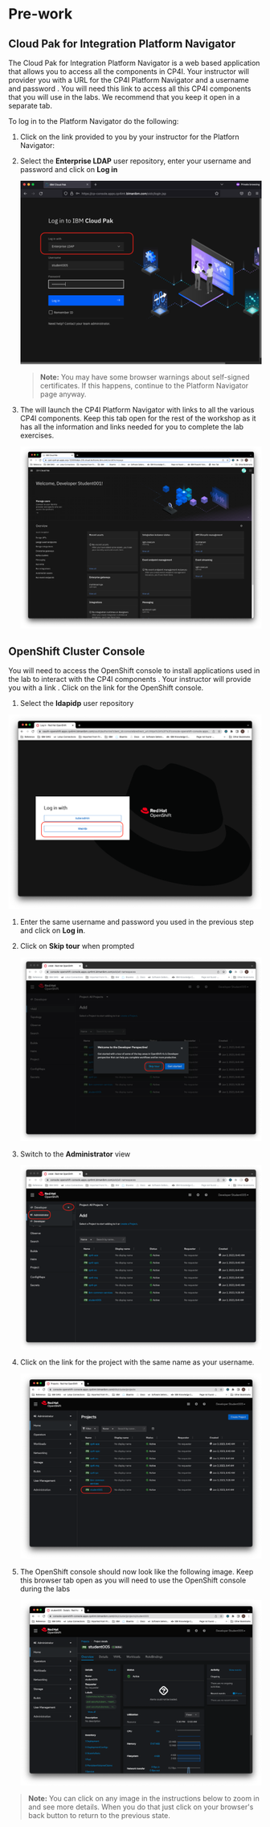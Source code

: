 # Pre-work


## Cloud Pak for Integration Platform Navigator

The Cloud Pak for Integration Platform Navigator is a web based application that  allows you to access all the components in CP4I.  Your instructor will provider you with a URL for the CP4I  Platform Navigator and a username and password . You will need this link to access all  this CP4I components that you will use in the labs. We recommend that you keep it open in a separate tab. 

To log in to the  Platform Navigator do the following:

1.  Click on the link provided to you by your instructor for the Platforn Navigator:


1. Select the **Enterprise LDAP** user repository, enter your username and password and click on **Log in**

    [![](images/pn-login.png)](images/pn-login.png)

     >**Note:** You may have some browser warnings about self-signed certificates. If this happens, continue to the Platform Navigator page anyway. 

1. The will launch the CP4I Platform Navigator with links to all the various CP4I components. Keep this tab open for the rest of the workshop as it has all the information and links needed for you to complete the lab exercises.

    [![](images/pn-landing-page.png)](images/pn-landing-page.png)


## OpenShift Cluster Console

You will need to access the OpenShift console  to install applications used in the lab to interact with the CP4I components . Your instructor will provide you with a link . Click on the link for the  OpenShift console.

1. Select the **ldapidp** user repository

  [![](images/ocp-login.png)](images/ocp-login.png)

1. Enter the same username and password you used in the previous step and click on **Log in**.

1. Click on **Skip tour** when prompted 

   [![](images/skip-tour.png)](images/skip-tour.png)

1. Switch to the **Administrator** view 

   [![](images/admin-view.png)](images/admin-view.png)

1. Click on the link for the project with the same name as your username.

   [![](images/student-project.png)](images/student-project.png)

1. The OpenShift console should now look like the following image. Keep this browser tab open as you will need to use the OpenShift console during the labs

   [![](images/ocp-console.png)](images/ocp-console.png)

>**Note:** You can click on any image in the instructions below to zoom in and see more details. When you do that just click on your browser's back button to return to the previous state.